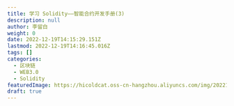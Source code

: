 ```yaml
---
title: 学习 Solidity——智能合约开发手册(3)
description: null
author: 李留白
weight: 0
date: 2022-12-19T14:15:29.151Z
lastmod: 2022-12-19T14:16:45.016Z
tags: []
categories:
  - 区块链
  - WEB3.0
  - Solidity
featuredImage: https://hicoldcat.oss-cn-hangzhou.aliyuncs.com/img/20221219221551.png
draft: true
---
```

